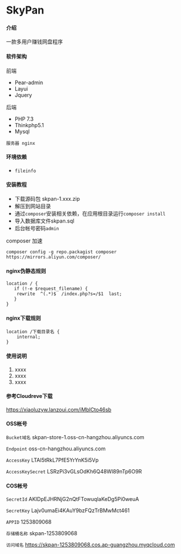 # SkyPan

#### 介绍
一款多用户赚钱网盘程序

#### 软件架构
前端
* Pear-admin
* Layui
* Jquery

后端
* PHP 7.3
* Thinkphp5.1
* Mysql

`服务器 nginx`

#### 环境依赖
* `fileinfo`


#### 安装教程

* 下载源码包 skpan-1.xxx.zip
* 解压到网站目录
* 通过`composer`安装相关依赖，在应用根目录运行`composer install`
* 导入数据库文件skpan.sql
* 后台帐号密码`admin`

composer 加速
```
composer config -g repo.packagist composer https://mirrors.aliyun.com/composer/
```


#### nginx伪静态规则
```
location / { 
   if (!-e $request_filename) {
   	rewrite  ^(.*)$  /index.php?s=/$1  last;
   }
}
```
#### nginx下载规则
```
location /下载目录名 {
    internal;
}
```

#### 使用说明

1.  xxxx
2.  xxxx
3.  xxxx

#### 参考Cloudreve下载

https://xiaoluzyw.lanzoui.com/iMblCto46sb

#### OSS帐号

`Bucket域名` skpan-store-1.oss-cn-hangzhou.aliyuncs.com

`Endpoint` oss-cn-hangzhou.aliyuncs.com

`AccessKey` LTAI5tRkL7PfE5YrYnK5i5Vp

`AccessKeySecret` LSRzPi3vGLsOdKh6Q48Wl89nTp6O9R

#### COS帐号

`SecretId` AKIDpEJHRNjG2nQtFTowuqlaKeDg5Pi0weuA

`SecretKey` Lajv0umaEi4KAuY9bzFQzTrBMwMct461

`APPID` 1253809068

`存储桶名称` skpan-1253809068

`访问域名` https://skpan-1253809068.cos.ap-guangzhou.myqcloud.com

